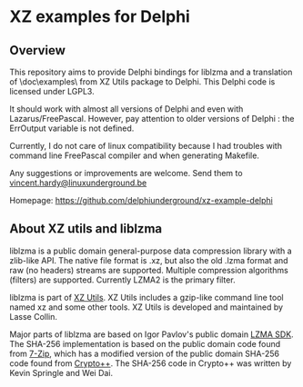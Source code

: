 # XZ examples for Delphi

## Overview

This repository aims to provide Delphi bindings for liblzma and a translation
of \doc\examples\ from XZ Utils package to Delphi. This Delphi code is
licensed under LGPL3.

It should work with almost all versions of Delphi and even with
Lazarus/FreePascal. However, pay attention to older versions of Delphi :
the ErrOutput variable is not defined.

Currently, I do not care of linux compatibility because I had troubles
with command line FreePascal compiler and when generating Makefile.

Any suggestions or improvements are welcome.
Send them to vincent.hardy@linuxunderground.be

Homepage: https://github.com/delphiunderground/xz-example-delphi


## About XZ utils and liblzma

liblzma is a public domain general-purpose data compression library with
a zlib-like API. The native file format is .xz, but also the old .lzma
format and raw (no headers) streams are supported. Multiple compression
algorithms (filters) are supported. Currently LZMA2 is the primary filter.

liblzma is part of [XZ Utils](https://tukaani.org/xz/). XZ Utils includes
a gzip-like command line tool named xz and some other tools. XZ Utils
is developed and maintained by Lasse Collin.

Major parts of liblzma are based on Igor Pavlov's public domain
[LZMA SDK](https://www.7-zip.org/sdk.html).
The SHA-256 implementation is based on the public domain code found from
[7-Zip](https://www.7-zip.org), which has a modified version of the public
domain SHA-256 code found from [Crypto++](https://www.cryptopp.com).
The SHA-256 code in Crypto++ was written by Kevin Springle and Wei Dai.
